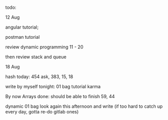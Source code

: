 todo: 

12 Aug

angular tutorial; 

postman tutorial

review dynamic programming 11 - 20 

then review stack and queue



18 Aug

hash today: 454 ask, 383, 15, 18

write by myself tonight: 01 bag tutorial karma

By now Arrays done: should be able to finish 59, 44

dynamic 01 bag look again this afternoon and write (if too hard to catch up every day, gotta re-do gitlab ones)

